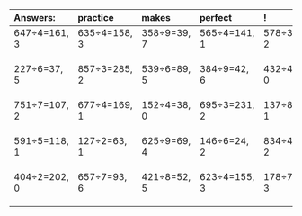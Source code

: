 | Answers: | practice | makes | perfect | ! |
| :--- | :--- | :--- | :--- | :--- |
| 647÷4=161, 3 | 635÷4=158, 3 | 358÷9=39, 7 | 565÷4=141, 1 | 578÷3=192, 2 | 
|   |   |   |   |   | 
|   |   |   |   |   | 
|   |   |   |   |   | 
| 227÷6=37, 5 | 857÷3=285, 2 | 539÷6=89, 5 | 384÷9=42, 6 | 432÷4=108, 0 | 
|   |   |   |   |   | 
|   |   |   |   |   | 
|   |   |   |   |   | 
| 751÷7=107, 2 | 677÷4=169, 1 | 152÷4=38, 0 | 695÷3=231, 2 | 137÷8=17, 1 | 
|   |   |   |   |   | 
|   |   |   |   |   | 
|   |   |   |   |   | 
| 591÷5=118, 1 | 127÷2=63, 1 | 625÷9=69, 4 | 146÷6=24, 2 | 834÷4=208, 2 | 
|   |   |   |   |   | 
|   |   |   |   |   | 
|   |   |   |   |   | 
| 404÷2=202, 0 | 657÷7=93, 6 | 421÷8=52, 5 | 623÷4=155, 3 | 178÷7=25, 3 | 
|   |   |   |   |   | 
|   |   |   |   |   | 
|   |   |   |   |   | 
